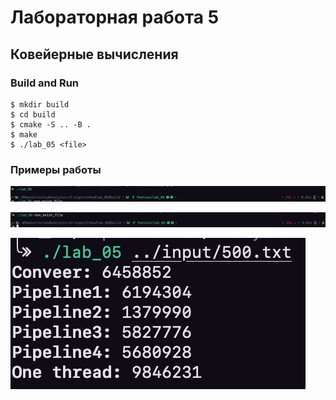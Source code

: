 # Лабораторная работа 5

## Ковейерные вычисления

### Build and Run

```
$ mkdir build
$ cd build
$ cmake -S .. -B .
$ make
$ ./lab_05 <file>
```

### Примеры работы

![Пример1](../report/img/zero_arg.png)

![Пример2](../report/img/non_exist_file.png)

![Пример3](../report/img/good.png)
